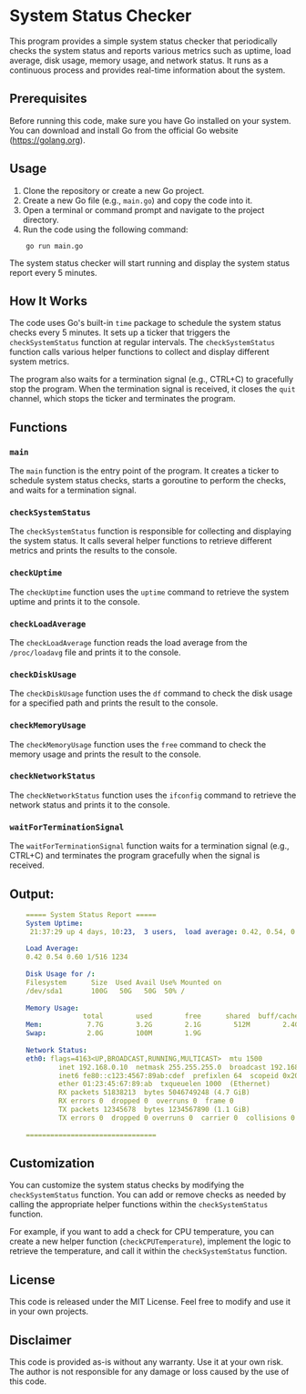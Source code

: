 # System Status Checker

This program provides a simple system status checker that periodically checks the system status and reports various metrics such as uptime, load average, disk usage, memory usage, and network status. It runs as a continuous process and provides real-time information about the system.

## Prerequisites

Before running this code, make sure you have Go installed on your system. You can download and install Go from the official Go website (https://golang.org).

## Usage

1. Clone the repository or create a new Go project.
2. Create a new Go file (e.g., `main.go`) and copy the code into it.
3. Open a terminal or command prompt and navigate to the project directory.
4. Run the code using the following command:

```
    go run main.go
```

The system status checker will start running and display the system status report every 5 minutes.

## How It Works

The code uses Go's built-in `time` package to schedule the system status checks every 5 minutes. It sets up a ticker that triggers the `checkSystemStatus` function at regular intervals. The `checkSystemStatus` function calls various helper functions to collect and display different system metrics.

The program also waits for a termination signal (e.g., CTRL+C) to gracefully stop the program. When the termination signal is received, it closes the `quit` channel, which stops the ticker and terminates the program.

## Functions

### `main`

The `main` function is the entry point of the program. It creates a ticker to schedule system status checks, starts a goroutine to perform the checks, and waits for a termination signal.

### `checkSystemStatus`

The `checkSystemStatus` function is responsible for collecting and displaying the system status. It calls several helper functions to retrieve different metrics and prints the results to the console.

### `checkUptime`

The `checkUptime` function uses the `uptime` command to retrieve the system uptime and prints it to the console.

### `checkLoadAverage`

The `checkLoadAverage` function reads the load average from the `/proc/loadavg` file and prints it to the console.

### `checkDiskUsage`

The `checkDiskUsage` function uses the `df` command to check the disk usage for a specified path and prints the result to the console.

### `checkMemoryUsage`

The `checkMemoryUsage` function uses the `free` command to check the memory usage and prints the result to the console.

### `checkNetworkStatus`

The `checkNetworkStatus` function uses the `ifconfig` command to retrieve the network status and prints it to the console.

### `waitForTerminationSignal`

The `waitForTerminationSignal` function waits for a termination signal (e.g., CTRL+C) and terminates the program gracefully when the signal is received.

## Output:

```yaml
    ===== System Status Report =====
    System Uptime:
     21:37:29 up 4 days, 10:23,  3 users,  load average: 0.42, 0.54, 0.60
    
    Load Average:
    0.42 0.54 0.60 1/516 1234
    
    Disk Usage for /:
    Filesystem      Size  Used Avail Use% Mounted on
    /dev/sda1       100G   50G   50G  50% /
    
    Memory Usage:
                  total        used        free      shared  buff/cache   available
    Mem:           7.7G        3.2G        2.1G        512M        2.4G        4.5G
    Swap:          2.0G        100M        1.9G
    
    Network Status:
    eth0: flags=4163<UP,BROADCAST,RUNNING,MULTICAST>  mtu 1500
            inet 192.168.0.10  netmask 255.255.255.0  broadcast 192.168.0.255
            inet6 fe80::c123:4567:89ab:cdef  prefixlen 64  scopeid 0x20<link>
            ether 01:23:45:67:89:ab  txqueuelen 1000  (Ethernet)
            RX packets 51838213  bytes 5046749248 (4.7 GiB)
            RX errors 0  dropped 0  overruns 0  frame 0
            TX packets 12345678  bytes 1234567890 (1.1 GiB)
            TX errors 0  dropped 0 overruns 0  carrier 0  collisions 0
    
    ================================

```

## Customization

You can customize the system status checks by modifying the `checkSystemStatus` function. You can add or remove checks as needed by calling the appropriate helper functions within the `checkSystemStatus` function.

For example, if you want to add a check for CPU temperature, you can create a new helper function (`checkCPUTemperature`), implement the logic to retrieve the temperature, and call it within the `checkSystemStatus` function.

## License

This code is released under the MIT License. Feel free to modify and use it in your own projects.

## Disclaimer

This code is provided as-is without any warranty. Use it at your own risk. The author is not responsible for any damage or loss caused by the use of this code.



